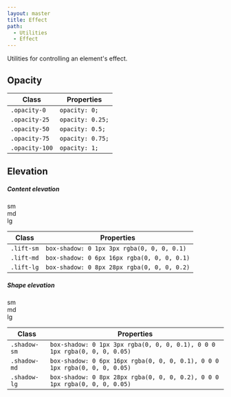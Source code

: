 ```yaml
---
layout: master
title: Effect
path:
  - Utilities
  - Effect
---
```


Utilities for controlling an element's effect.

## Opacity

<table class="table table--bordered">
  <thead>
    <tr>
      <th>Class</th>
      <th>Properties</th>
    </tr>
  </thead>
  <tbody>
    <tr>
      <td><code>.opacity-0</code></td>
      <td><code>opacity: 0;</code></td>
    </tr>
    <tr>
      <td><code>.opacity-25</code></td>
      <td><code>opacity: 0.25;</code></td>
    </tr>
    <tr>
      <td><code>.opacity-50</code></td>
      <td><code>opacity: 0.5;</code></td>
    </tr>
    <tr>
      <td><code>.opacity-75</code></td>
      <td><code>opacity: 0.75;</code></td>
    </tr>
    <tr>
      <td><code>.opacity-100</code></td>
      <td><code>opacity: 1;</code></td>
    </tr>
  </tbody>
</table>

## Elevation

##### Content elevation

<div class="level my-8">
  <div class="level__item">
    <div class="rounded-md bg-info color-white py-8 px-9 lift-sm">sm</div>
  </div>
  <div class="level__item">
    <div class="rounded-md bg-success color-white py-8 px-9 lift-md">md</div>
  </div>
  <div class="level__item">
    <div class="rounded-md bg-danger color-white py-8 px-9 lift-lg">lg</div>
  </div>
</div>

<table class="table table--bordered">
  <thead>
    <tr>
      <th>Class</th>
      <th>Properties</th>
    </tr>
  </thead>
  <tbody>
    <tr>
      <td><code>.lift-sm</code></td>
      <td><code>box-shadow: 0 1px 3px rgba(0, 0, 0, 0.1)</code></td>
    </tr>
    <tr>
      <td><code>.lift-md</code></td>
      <td><code>box-shadow: 0 6px 16px rgba(0, 0, 0, 0.1)</code></td>
    </tr>
    <tr>
      <td><code>.lift-lg</code></td>
      <td><code>box-shadow: 0 8px 28px rgba(0, 0, 0, 0.2)</code></td>
    </tr>
  </tbody>
</table>

##### Shape elevation

<div class="level my-8">
  <div class="level__item">
    <div class="rounded-md bg-white py-8 px-9 shadow-sm">sm</div>
  </div>
  <div class="level__item">
    <div class="rounded-md bg-white py-8 px-9 shadow-md">md</div>
  </div>
  <div class="level__item">
    <div class="rounded-md bg-white py-8 px-9 shadow-lg">lg</div>
  </div>
</div>

<table class="table table--bordered">
  <thead>
    <tr>
      <th>Class</th>
      <th>Properties</th>
    </tr>
  </thead>
  <tbody>
    <tr>
      <td><code>.shadow-sm</code></td>
      <td><code>box-shadow: 0 1px 3px rgba(0, 0, 0, 0.1), 0 0 0 1px rgba(0, 0, 0, 0.05)</code></td>
    </tr>
    <tr>
      <td><code>.shadow-md</code></td>
      <td><code>box-shadow: 0 6px 16px rgba(0, 0, 0, 0.1), 0 0 0 1px rgba(0, 0, 0, 0.05)</code></td>
    </tr>
    <tr>
      <td><code>.shadow-lg</code></td>
      <td><code>box-shadow: 0 8px 28px rgba(0, 0, 0, 0.2), 0 0 0 1px rgba(0, 0, 0, 0.05)</code></td>
    </tr>
  </tbody>
</table>
